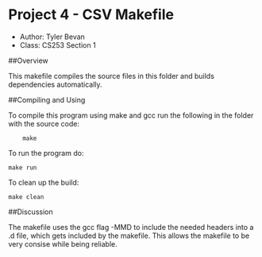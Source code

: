 Project 4 - CSV Makefile
=========================================================================

* Author: Tyler Bevan
* Class: CS253 Section 1

##Overview

This makefile compiles the source files in this folder and builds
dependencies automatically.

##Compiling and Using

To compile this program using make and gcc run the following in the folder
with the source code:

        make

To run the program do:
	
	make run

To clean up the build:

	make clean

##Discussion

The makefile uses the gcc flag -MMD to include the needed headers
into a .d file, which gets included by the makefile. This allows
the makefile to be very consise while being reliable.
